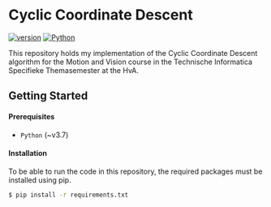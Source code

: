 # Cyclic Coordinate Descent
[![version](https://img.shields.io/badge/version-v1.0.0-brightgreen)]()
[![Python](https://img.shields.io/badge/Python-~v3.7-blue)](https://www.python.org/)

This repository holds my implementation of the Cyclic Coordinate Descent algorithm for the Motion and Vision
course in the Technische Informatica Specifieke Themasemester at the HvA.
## Getting Started

#### Prerequisites
* `Python` (~v3.7)

#### Installation
To be able to run the code in this repository, the required packages must be installed using pip.
```bash
$ pip install -r requirements.txt
```
